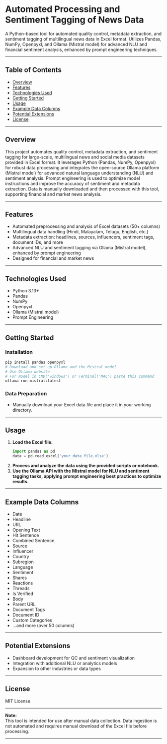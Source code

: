 # Automated Processing and Sentiment Tagging of News Data

A Python-based tool for automated quality control, metadata extraction, and sentiment tagging of multilingual news data in Excel format. Utilizes Pandas, NumPy, Openpyxl, and Ollama (Mistral model) for advanced NLU and financial sentiment analysis, enhanced by prompt engineering techniques.

---

## Table of Contents

- [Overview](#overview)
- [Features](#features)
- [Technologies Used](#technologies-used)
- [Getting Started](#getting-started)
- [Usage](#usage)
- [Example Data Columns](#example-data-columns)
- [Potential Extensions](#potential-extensions)
- [License](#license)

---

## Overview

This project automates quality control, metadata extraction, and sentiment tagging for large-scale, multilingual news and social media datasets provided in Excel format. It leverages Python (Pandas, NumPy, Openpyxl) for robust data processing and integrates the open-source Ollama platform (Mistral model) for advanced natural language understanding (NLU) and sentiment analysis. Prompt engineering is used to optimize model instructions and improve the accuracy of sentiment and metadata extraction. Data is manually downloaded and then processed with this tool, supporting financial and market news analysis.

---

## Features

- Automated preprocessing and analysis of Excel datasets (50+ columns)
- Multilingual data handling (Hindi, Malayalam, Telugu, English, etc.)
- Metadata extraction: headlines, sources, influencers, sentiment tags, document IDs, and more
- Advanced NLU and sentiment tagging via Ollama (Mistral model), enhanced by prompt engineering
- Designed for financial and market news

---

## Technologies Used

- Python 3.13+
- Pandas
- NumPy
- Openpyxl
- Ollama (Mistral model)
- Prompt Engineering

---

## Getting Started

### Installation

```bash
pip install pandas openpyxl
# Download and set up Ollama and the Mistral model
# Use Ollama website
# For model in CMD('windows') or Terminal('MAC') paste this command
ollama run mistral:latest
```

### Data Preparation

- Manually download your Excel data file and place it in your working directory.

---

## Usage

1. **Load the Excel file:**
   ```python
   import pandas as pd
   data = pd.read_excel('your_data_file.xlsx')
   ```
2. **Process and analyze the data using the provided scripts or notebook.**
3. **Use the Ollama API with the Mistral model for NLU and sentiment tagging tasks, applying prompt engineering best practices to optimize results.**

---

## Example Data Columns

- Date
- Headline
- URL
- Opening Text
- Hit Sentence
- Combined Sentence
- Source
- Influencer
- Country
- Subregion
- Language
- Sentiment
- Shares
- Reactions
- Threads
- Is Verified
- Body
- Parent URL
- Document Tags
- Document ID
- Custom Categories
- ...and more (over 50 columns)

---

## Potential Extensions

- Dashboard development for QC and sentiment visualization
- Integration with additional NLU or analytics models
- Expansion to other industries or data types

---

## License

MIT License

---

**Note:**  
This tool is intended for use after manual data collection. Data ingestion is not automated and requires manual download of the Excel file before processing.

---
